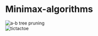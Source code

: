 # Minimax-algorithms  
![a-b tree pruning](https://github.com/user-attachments/assets/205659f5-8182-4a0d-8f6b-cfcc7c3dfb3e)  
![tictactoe](https://github.com/user-attachments/assets/14bbf3dd-875f-4f3e-bbca-0dfc002a056a)
